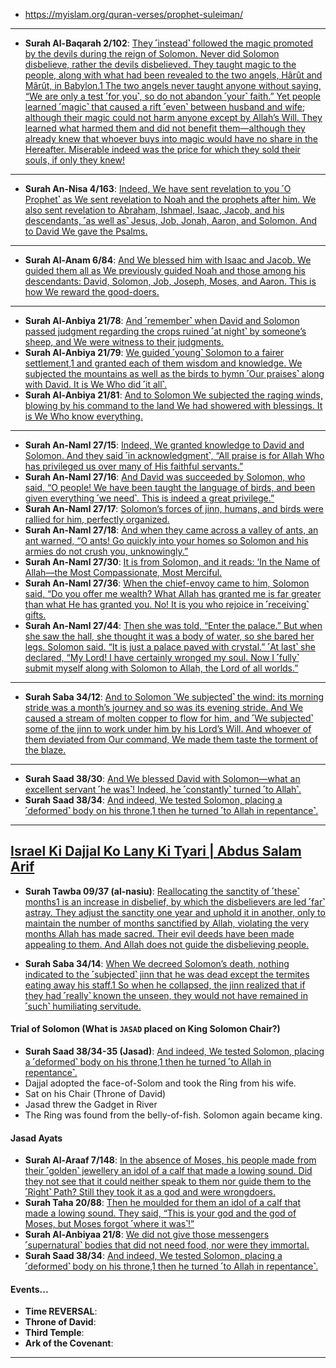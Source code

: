 * https://myislam.org/quran-verses/prophet-suleiman/

***

* __Surah Al-Baqarah 2/102__: [They ˹instead˺ followed the magic promoted by the devils during the reign of Solomon. Never did Solomon disbelieve, rather the devils disbelieved. They taught magic to the people, along with what had been revealed to the two angels, Hârût and Mârût, in Babylon.1 The two angels never taught anyone without saying, “We are only a test ˹for you˺, so do not abandon ˹your˺ faith.” Yet people learned ˹magic˺ that caused a rift ˹even˺ between husband and wife; although their magic could not harm anyone except by Allah’s Will. They learned what harmed them and did not benefit them—although they already knew that whoever buys into magic would have no share in the Hereafter. Miserable indeed was the price for which they sold their souls, if only they knew!](https://quranwbw.com/2/102)

***

* __Surah An-Nisa 4/163__: [Indeed, We have sent revelation to you ˹O Prophet˺ as We sent revelation to Noah and the prophets after him. We also sent revelation to Abraham, Ishmael, Isaac, Jacob, and his descendants, ˹as well as˺ Jesus, Job, Jonah, Aaron, and Solomon. And to David We gave the Psalms.](https://quranwbw.com/4/163)

***

* __Surah Al-Anam 6/84__: [And We blessed him with Isaac and Jacob. We guided them all as We previously guided Noah and those among his descendants: David, Solomon, Job, Joseph, Moses, and Aaron. This is how We reward the good-doers.](https://quranwbw.com/6/84)

***

* __Surah Al-Anbiya 21/78__: [And ˹remember˺ when David and Solomon passed judgment regarding the crops ruined ˹at night˺ by someone’s sheep, and We were witness to their judgments.](https://quranwbw.com/21/78)
* __Surah Al-Anbiya 21/79__: [We guided ˹young˺ Solomon to a fairer settlement,1 and granted each of them wisdom and knowledge. We subjected the mountains as well as the birds to hymn ˹Our praises˺ along with David. It is We Who did ˹it all˺.](https://quranwbw.com/21/79)
* __Surah Al-Anbiya 21/81__: [And to Solomon We subjected the raging winds, blowing by his command to the land We had showered with blessings. It is We Who know everything.](https://quranwbw.com/21/81)

***

* __Surah An-Naml 27/15__: [Indeed, We granted knowledge to David and Solomon. And they said ˹in acknowledgment˺, “All praise is for Allah Who has privileged us over many of His faithful servants.”](https://quranwbw.com/27/15)
* __Surah An-Naml 27/16__: [And David was succeeded by Solomon, who said, “O people! We have been taught the language of birds, and been given everything ˹we need˺. This is indeed a great privilege.”](https://quranwbw.com/27/16)
* __Surah An-Naml 27/17__: [Solomon’s forces of jinn, humans, and birds were rallied for him, perfectly organized.](https://quranwbw.com/27/17)
* __Surah An-Naml 27/18__: [And when they came across a valley of ants, an ant warned, “O ants! Go quickly into your homes so Solomon and his armies do not crush you, unknowingly.”](https://quranwbw.com/27/18)
* __Surah An-Naml 27/30__: [It is from Solomon, and it reads: ‘In the Name of Allah—the Most Compassionate, Most Merciful.](https://quranwbw.com/27/30)
* __Surah An-Naml 27/36__: [When the chief-envoy came to him, Solomon said, “Do you offer me wealth? What Allah has granted me is far greater than what He has granted you. No! It is you who rejoice in ˹receiving˺ gifts.](https://quranwbw.com/27/36)
* __Surah An-Naml 27/44__: [Then she was told, “Enter the palace.” But when she saw the hall, she thought it was a body of water, so she bared her legs. Solomon said. “It is just a palace paved with crystal.” ˹At last˺ she declared, “My Lord! I have certainly wronged my soul. Now I ˹fully˺ submit myself along with Solomon to Allah, the Lord of all worlds.”](https://quranwbw.com/27/44)

***

* __Surah Saba 34/12__: [And to Solomon ˹We subjected˺ the wind: its morning stride was a month’s journey and so was its evening stride. And We caused a stream of molten copper to flow for him, and ˹We subjected˺ some of the jinn to work under him by his Lord’s Will. And whoever of them deviated from Our command, We made them taste the torment of the blaze.](https://quranwbw.com/34/12)

***

* __Surah Saad 38/30__: [And We blessed David with Solomon—what an excellent servant ˹he was˺! Indeed, he ˹constantly˺ turned ˹to Allah˺.](https://quranwbw.com/38/30)
* __Surah Saad 38/34__: [And indeed, We tested Solomon, placing a ˹deformed˺ body on his throne,1 then he turned ˹to Allah in repentance˺.](https://quranwbw.com/38/34)

***

## [Israel Ki Dajjal Ko Lany Ki Tyari | Abdus Salam Arif](https://www.youtube.com/watch?v=1hgzyd8iSrM)
* __Surah Tawba 09/37 (al-nasiu)__: [Reallocating the sanctity of ˹these˺ months1 is an increase in disbelief, by which the disbelievers are led ˹far˺ astray. They adjust the sanctity one year and uphold it in another, only to maintain the number of months sanctified by Allah, violating the very months Allah has made sacred. Their evil deeds have been made appealing to them. And Allah does not guide the disbelieving people.](https://quranwbw.com/9#37)

* __Surah Saba 34/14__: [When We decreed Solomon’s death, nothing indicated to the ˹subjected˺ jinn that he was dead except the termites eating away his staff.1 So when he collapsed, the jinn realized that if they had ˹really˺ known the unseen, they would not have remained in ˹such˺ humiliating servitude.](https://quranwbw.com/34/14)

#### Trial of Solomon (What is `JASAD` placed on King Solomon Chair?)
* __Surah Saad 38/34-35 (Jasad)__: [And indeed, We tested Solomon, placing a ˹deformed˺ body on his throne,1 then he turned ˹to Allah in repentance˺.](https://quranwbw.com/38/34-35)
* Dajjal adopted the face-of-Solom and took the Ring from his wife.
* Sat on his Chair (Throne of David)
* Jasad threw the Gadget in River
* The Ring was found from the belly-of-fish. Solomon again became king.

#### Jasad Ayats
* __Surah Al-Araaf 7/148__: [In the absence of Moses, his people made from their ˹golden˺ jewellery an idol of a calf that made a lowing sound. Did they not see that it could neither speak to them nor guide them to the ˹Right˺ Path? Still they took it as a god and were wrongdoers.](https://quranwbw.com/7/148)
* __Surah Taha 20/88__: [Then he moulded for them an idol of a calf that made a lowing sound. They said, “This is your god and the god of Moses, but Moses forgot ˹where it was˺!”](https://quranwbw.com/20/88)
* __Surah Al-Anbiyaa 21/8__: [We did not give those messengers ˹supernatural˺ bodies that did not need food, nor were they immortal.](https://quranwbw.com/21/8)
* __Surah Saad 38/34__: [And indeed, We tested Solomon, placing a ˹deformed˺ body on his throne,1 then he turned ˹to Allah in repentance˺.](https://quranwbw.com/38/34)

#### Events...
* __Time REVERSAL__:
* __Throne of David__:
* __Third Temple__:
* __Ark of the Covenant__:

***
